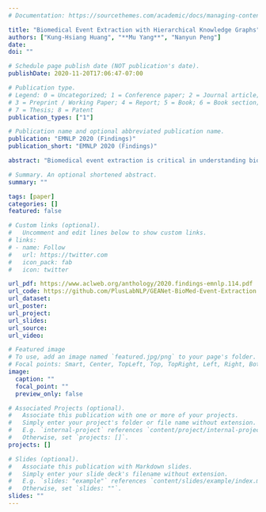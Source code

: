 ```yaml
---
# Documentation: https://sourcethemes.com/academic/docs/managing-content/

title: "Biomedical Event Extraction with Hierarchical Knowledge Graphs"
authors: ["Kung-Hsiang Huang", "**Mu Yang**", "Nanyun Peng"]
date:  
doi: ""

# Schedule page publish date (NOT publication's date).
publishDate: 2020-11-20T17:06:47-07:00

# Publication type.
# Legend: 0 = Uncategorized; 1 = Conference paper; 2 = Journal article;
# 3 = Preprint / Working Paper; 4 = Report; 5 = Book; 6 = Book section;
# 7 = Thesis; 8 = Patent
publication_types: ["1"]

# Publication name and optional abbreviated publication name.
publication: "EMNLP 2020 (Findings)"
publication_short: "EMNLP 2020 (Findings)"

abstract: "Biomedical event extraction is critical in understanding biomolecular interactions described in scientific corpus. One of the main challenges is to identify nested structured events that are associated with non-indicative trigger words. We propose to incorporate domain knowledge from Unified Medical Language System (UMLS) to a pre-trained language model via a hierarchical graph representation encoded by a proposed Graph Edgeconditioned Attention Networks (GEANet). To better recognize the trigger words, each sentence is first grounded to a sentence graph based on a jointly modeled hierarchical knowledge graph from UMLS. The grounded graphs are then propagated by GEANet, a novel graph neural networks for enhanced capabilities in inferring complex events. On BioNLP 2011 GENIA Event Extraction task, our approach achieved 1.41% F1 and 3.19% F1 improvements on all events and complex events, respectively. Ablation studies confirm the importance of GEANet and hierarchical KG."

# Summary. An optional shortened abstract.
summary: ""

tags: [paper]
categories: []
featured: false

# Custom links (optional).
#   Uncomment and edit lines below to show custom links.
# links:
# - name: Follow
#   url: https://twitter.com
#   icon_pack: fab
#   icon: twitter

url_pdf: https://www.aclweb.org/anthology/2020.findings-emnlp.114.pdf
url_code: https://github.com/PlusLabNLP/GEANet-BioMed-Event-Extraction
url_dataset:
url_poster:
url_project:
url_slides:
url_source:
url_video:

# Featured image
# To use, add an image named `featured.jpg/png` to your page's folder. 
# Focal points: Smart, Center, TopLeft, Top, TopRight, Left, Right, BottomLeft, Bottom, BottomRight.
image:
  caption: ""
  focal_point: ""
  preview_only: false

# Associated Projects (optional).
#   Associate this publication with one or more of your projects.
#   Simply enter your project's folder or file name without extension.
#   E.g. `internal-project` references `content/project/internal-project/index.md`.
#   Otherwise, set `projects: []`.
projects: []

# Slides (optional).
#   Associate this publication with Markdown slides.
#   Simply enter your slide deck's filename without extension.
#   E.g. `slides: "example"` references `content/slides/example/index.md`.
#   Otherwise, set `slides: ""`.
slides: ""
---
```

